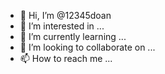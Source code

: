 - 👋 Hi, I’m @12345doan
- 👀 I’m interested in ...
- 🌱 I’m currently learning ...
- 💞️ I’m looking to collaborate on ...
- 📫 How to reach me ...

<!---
12345doan/12345doan is a ✨ special ✨ repository because its `README.md` (this file) appears on your GitHub profile.
You can click the Preview link to take a look at your changes.
--->
